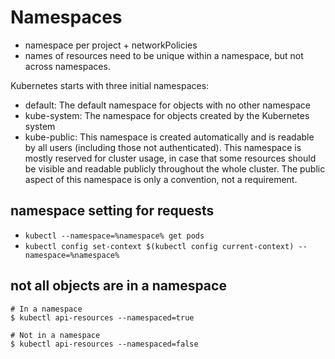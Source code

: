 # Namespaces

- namespace per project + networkPolicies
- names of resources need to be unique within a namespace, but not across namespaces.

Kubernetes starts with three initial namespaces:
* default: The default namespace for objects with no other namespace
* kube-system: The namespace for objects created by the Kubernetes system
* kube-public: This namespace is created automatically and is readable by all users (including those not authenticated). This namespace is mostly reserved for cluster usage, in case that some resources should be visible and readable publicly throughout the whole cluster. The public aspect of this namespace is only a convention, not a requirement.

## namespace setting for requests

- `kubectl --namespace=%namespace% get pods`
- `kubectl config set-context $(kubectl config current-context) --namespace=%namespace%`

## not all objects are in a namespace

```
# In a namespace
$ kubectl api-resources --namespaced=true

# Not in a namespace
$ kubectl api-resources --namespaced=false
```